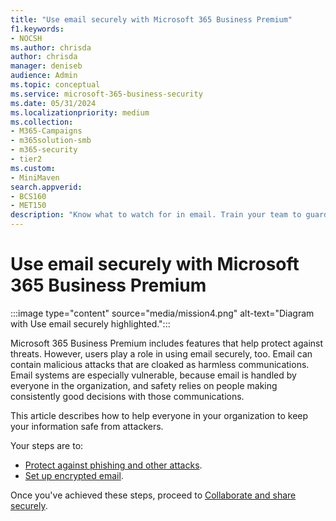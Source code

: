 ```yaml
---
title: "Use email securely with Microsoft 365 Business Premium"
f1.keywords:
- NOCSH
ms.author: chrisda
author: chrisda
manager: deniseb
audience: Admin
ms.topic: conceptual
ms.service: microsoft-365-business-security
ms.date: 05/31/2024
ms.localizationpriority: medium
ms.collection:
- M365-Campaigns
- m365solution-smb
- m365-security
- tier2
ms.custom:
- MiniMaven
search.appverid:
- BCS160
- MET150
description: "Know what to watch for in email. Train your team to guard against malware, phishing, and other malicious cyberattacks, using the cybersecurity tools included with Microsoft 365 Business Premium."
---
```


# Use email securely with Microsoft 365 Business Premium

:::image type="content" source="media/mission4.png" alt-text="Diagram with Use email securely highlighted.":::

Microsoft 365 Business Premium includes features that help protect against threats. However, users play a role in using email securely, too. Email can contain malicious attacks that are cloaked as harmless communications. Email systems are especially vulnerable, because email is handled by everyone in the organization, and safety relies on people making consistently good decisions with those communications.

This article describes how to help everyone in your organization to keep your information safe from attackers.

Your steps are to:

- [Protect against phishing and other attacks](m365bp-avoid-phishing-and-attacks.md).
- [Set up encrypted email](m365bp-use-labels-encryption.md).

Once you've achieved these steps, proceed to [Collaborate and share securely](m365bp-collaborate-share-securely.md).
